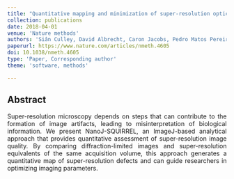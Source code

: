 ```yaml
---
title: "Quantitative mapping and minimization of super-resolution optical imaging artifacts"
collection: publications
date: 2018-04-01
venue: 'Nature methods'
authors: 'Siân Culley, David Albrecht, Caron Jacobs, Pedro Matos Pereira, Christophe Leterrier, Jason Mercer, Ricardo Henriques'
paperurl: https://www.nature.com/articles/nmeth.4605
doi: 10.1038/nmeth.4605
type: 'Paper, Corresponding author'
theme: 'software, methods'

---
```


<h2> Abstract </h2>
<p align= "justify">
Super-resolution microscopy depends on steps that can contribute to the formation of image artifacts, leading to misinterpretation of biological information. We present NanoJ-SQUIRREL, an ImageJ-based analytical approach that provides quantitative assessment of super-resolution image quality. By comparing diffraction-limited images and super-resolution equivalents of the same acquisition volume, this approach generates a quantitative map of super-resolution defects and can guide researchers in optimizing imaging parameters.

